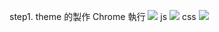 step1.
theme 的製作
Chrome 執行
![](https://i.imgur.com/rtAmPN7.png)
js
![](https://i.imgur.com/Quf4Ufj.png)
css
![](https://i.imgur.com/gLFhrZF.png)
